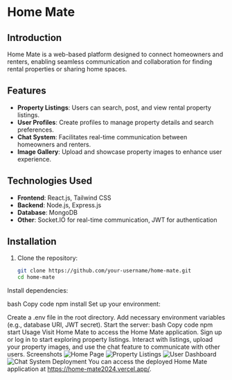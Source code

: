 # Home Mate

## Introduction
Home Mate is a web-based platform designed to connect homeowners and renters, enabling seamless communication and collaboration for finding rental properties or sharing home spaces.

## Features
- **Property Listings**: Users can search, post, and view rental property listings.
- **User Profiles**: Create profiles to manage property details and search preferences.
- **Chat System**: Facilitates real-time communication between homeowners and renters.
- **Image Gallery**: Upload and showcase property images to enhance user experience.

## Technologies Used
- **Frontend**: React.js, Tailwind CSS
- **Backend**: Node.js, Express.js
- **Database**: MongoDB
- **Other**: Socket.IO for real-time communication, JWT for authentication

## Installation
1. Clone the repository:
   ```bash
   git clone https://github.com/your-username/home-mate.git
   cd home-mate
Install dependencies:

bash
Copy code
npm install
Set up your environment:

Create a .env file in the root directory.
Add necessary environment variables (e.g., database URI, JWT secret).
Start the server:
bash
Copy code
npm start
Usage
Visit Home Mate to access the Home Mate application.
Sign up or log in to start exploring property listings.
Interact with listings, upload your property images, and use the chat feature to communicate with other users.
Screenshots
![Home Page](outputs/output1.png)
![Property Listings](outputs/output2.png)
![User Dashboard](outputs/output3.png)
![Chat System](outputs/output14.png)
Deployment
You can access the deployed Home Mate application at https://home-mate2024.vercel.app/.
